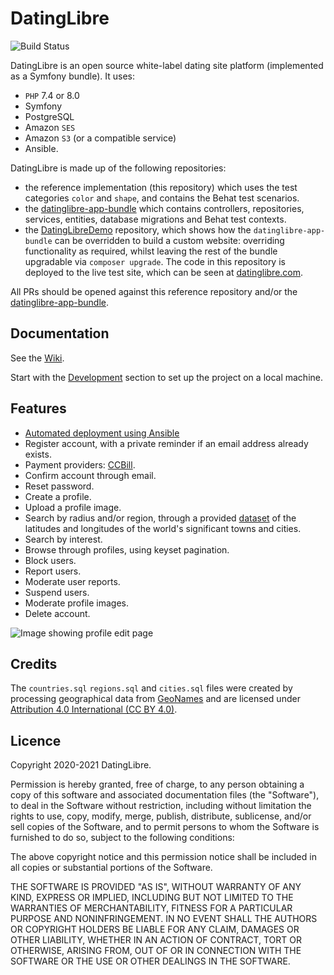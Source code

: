 
# DatingLibre

![Build Status](https://github.com/datinglibre/datinglibre/actions/workflows/datinglibre.yml/badge.svg)

DatingLibre is an open source white-label dating site platform (implemented as a Symfony bundle). It uses: 
- `PHP` 7.4 or 8.0
- Symfony
- PostgreSQL
- Amazon `SES`
- Amazon `S3` (or a compatible service) 
- Ansible.

DatingLibre is made up of the following repositories:
- the reference implementation (this repository) which uses the test categories `color` and `shape`, and contains the Behat test scenarios.
- the [datinglibre-app-bundle](https://github.com/datinglibre/datinglibre-app-bundle) which contains controllers, repositories, services, entities, database migrations and Behat test contexts.
- the [DatingLibreDemo](https://github.com/datinglibre/DatingLibreDemo) repository, which shows how the `datinglibre-app-bundle` can be 
overridden to build a custom website: overriding functionality as required, whilst leaving the rest of the bundle upgradable via `composer upgrade`. The code in this repository is deployed to the live test site, which can be seen at [datinglibre.com](https://datinglibre.com).
  
All PRs should be opened against this reference repository and/or the [datinglibre-app-bundle](https://github.com/datinglibre/datinglibre-app-bundle).

## Documentation

See the [Wiki](https://github.com/datinglibre/DatingLibre/wiki/).

Start with the [Development](https://github.com/datinglibre/DatingLibre/wiki/Development) section to set up the project on a local machine.

## Features

- [Automated deployment using Ansible](https://github.com/datinglibre/DatingLibre/wiki/Deploy-production)
- Register account, with a private reminder if an email address already exists.
- Payment providers: [CCBill](https://github.com/datinglibre/DatingLibre/wiki/CCBill).  
- Confirm account through email.
- Reset password.
- Create a profile.
- Upload a profile image.
- Search by radius and/or region, through a provided [dataset](https://github.com/datinglibre/locations) of the latitudes and longitudes of the world's significant towns and cities.
- Search by interest.  
- Browse through profiles, using keyset pagination.
- Block users.
- Report users.
- Moderate user reports.
- Suspend users.  
- Moderate profile images.
- Delete account.

![Image showing profile edit page](https://raw.githubusercontent.com/wiki/datinglibre/DatingLibre/images/profile_image_awaiting_moderation.png "Profile edit page")

## Credits

The `countries.sql` `regions.sql` and `cities.sql` files were created by processing geographical data from [GeoNames](https://www.geonames.org/)
and are licensed under [Attribution 4.0 International (CC BY 4.0)](https://creativecommons.org/licenses/by/4.0/).

## Licence

Copyright 2020-2021 DatingLibre.

Permission is hereby granted, free of charge, to any person obtaining a copy of this software and associated documentation files (the "Software"), to deal in the Software without restriction, including without limitation the rights to use, copy, modify, merge, publish, distribute, sublicense, and/or sell copies of the Software, and to permit persons to whom the Software is furnished to do so, subject to the following conditions:

The above copyright notice and this permission notice shall be included in all copies or substantial portions of the Software.

THE SOFTWARE IS PROVIDED "AS IS", WITHOUT WARRANTY OF ANY KIND, EXPRESS OR IMPLIED, INCLUDING BUT NOT LIMITED TO THE WARRANTIES OF MERCHANTABILITY, FITNESS FOR A PARTICULAR PURPOSE AND NONINFRINGEMENT. IN NO EVENT SHALL THE AUTHORS OR COPYRIGHT HOLDERS BE LIABLE FOR ANY CLAIM, DAMAGES OR OTHER LIABILITY, WHETHER IN AN ACTION OF CONTRACT, TORT OR OTHERWISE, ARISING FROM, OUT OF OR IN CONNECTION WITH THE SOFTWARE OR THE USE OR OTHER DEALINGS IN THE SOFTWARE.

